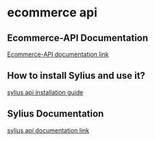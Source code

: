 # ecommerce api

## Ecommerce-API Documentation
[Ecommerce-API documentation link](http://localhost:8080/webjars/swagger-ui/index.html)


## How to install Sylius and use it?
[sylius api installation guide](https://docs.sylius.com/en/1.12/getting-started-with-sylius/installation.html)

## Sylius Documentation
[sylius api documentation link](https://master.demo.sylius.com/api/v2/docs)

